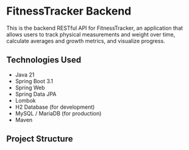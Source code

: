 # FitnessTracker Backend

This is the backend RESTful API for FitnessTracker, an application that allows users to track physical measurements and weight over time, calculate averages and growth metrics, and visualize progress.

## Technologies Used

- Java 21
- Spring Boot 3.1
- Spring Web
- Spring Data JPA
- Lombok
- H2 Database (for development)
- MySQL / MariaDB (for production)
- Maven

## Project Structure
